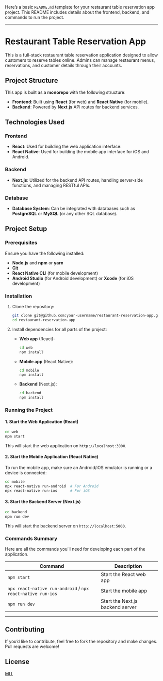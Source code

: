 Here’s a basic `README.md` template for your restaurant table reservation app project. This README includes details about the frontend, backend, and commands to run the project.

---

# Restaurant Table Reservation App

This is a full-stack restaurant table reservation application designed to allow customers to reserve tables online. Admins can manage restaurant menus, reservations, and customer details through their accounts.

## Project Structure
This app is built as a **monorepo** with the following structure:

- **Frontend**: Built using **React** (for web) and **React Native** (for mobile).
- **Backend**: Powered by **Next.js** API routes for backend services.
  
## Technologies Used

### Frontend
- **React**: Used for building the web application interface.
- **React Native**: Used for building the mobile app interface for iOS and Android.

### Backend
- **Next.js**: Utilized for the backend API routes, handling server-side functions, and managing RESTful APIs.

### Database
- **Database System**: Can be integrated with databases such as **PostgreSQL** or **MySQL** (or any other SQL database).
  
## Project Setup

### Prerequisites
Ensure you have the following installed:
- **Node.js** and **npm** or **yarn**
- **Git**
- **React Native CLI** (for mobile development)
- **Android Studio** (for Android development) or **Xcode** (for iOS development)

### Installation

1. Clone the repository:
   ```bash
   git clone git@github.com:your-username/restaurant-reservation-app.git
   cd restaurant-reservation-app
   ```

2. Install dependencies for all parts of the project:
   - **Web app** (React):
     ```bash
     cd web
     npm install
     ```
   - **Mobile app** (React Native):
     ```bash
     cd mobile
     npm install
     ```
   - **Backend** (Next.js):
     ```bash
     cd backend
     npm install
     ```

### Running the Project

#### 1. Start the Web Application (React)
```bash
cd web
npm start
```
This will start the web application on `http://localhost:3000`.

#### 2. Start the Mobile Application (React Native)
To run the mobile app, make sure an Android/iOS emulator is running or a device is connected:
```bash
cd mobile
npx react-native run-android  # For Android
npx react-native run-ios      # For iOS
```

#### 3. Start the Backend Server (Next.js)
```bash
cd backend
npm run dev
```
This will start the backend server on `http://localhost:5000`.

### Commands Summary
Here are all the commands you'll need for developing each part of the application.

| Command                 | Description                                |
|-------------------------|--------------------------------------------|
| `npm start`             | Start the React web app                   |
| `npx react-native run-android` / `npx react-native run-ios` | Start the mobile app   |
| `npm run dev`           | Start the Next.js backend server          |

---

## Contributing
If you’d like to contribute, feel free to fork the repository and make changes. Pull requests are welcome!

## License
[MIT](LICENSE)